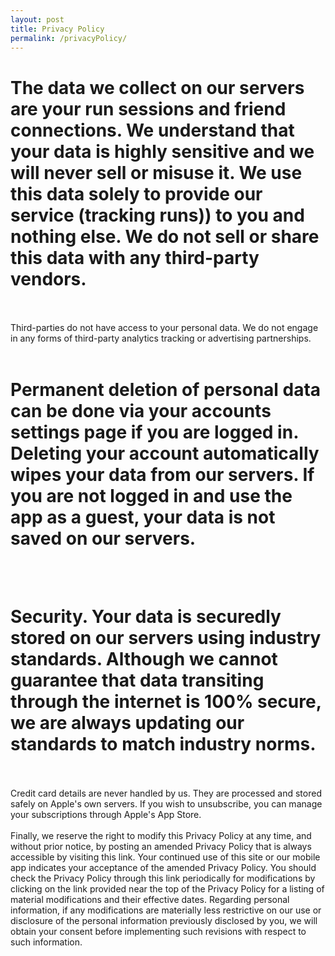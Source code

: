 ```yaml
---
layout: post
title: Privacy Policy
permalink: /privacyPolicy/
---
```


# The data we collect on our servers are your run sessions and friend connections. We understand that your data is highly sensitive and we will never sell or misuse it. We use this data solely to provide our service (tracking runs)) to you and nothing else. We do not sell or share this data with any third-party vendors.
<br><br>
Third-parties do not have access to your personal data. We do not engage in any forms of third-party analytics tracking or advertising partnerships.
<br><br>
# Permanent deletion of personal data can be done via your accounts settings page if you are logged in. Deleting your account automatically wipes your data from our servers. If you are not logged in and use the app as a guest, your data is not saved on our servers.
<br><br>
# Security. Your data is securedly stored on our servers using industry standards. Although we cannot guarantee that data transiting through the internet is 100% secure, we are always updating our standards to match industry norms.
<br><br>
Credit card details are never handled by us. They are processed and stored safely on Apple's own servers. If you wish to unsubscribe, you can manage your subscriptions through Apple's App Store.
<br><br>
Finally, we reserve the right to modify this Privacy Policy at any time, and without prior notice, by posting an amended Privacy Policy that is always accessible by visiting this link. Your continued use of this site or our mobile app indicates your acceptance of the amended Privacy Policy. You should check the Privacy Policy through this link periodically for modifications by clicking on the link provided near the top of the Privacy Policy for a listing of material modifications and their effective dates. Regarding personal information, if any modifications are materially less restrictive on our use or disclosure of the personal information previously disclosed by you, we will obtain your consent before implementing such revisions with respect to such information.
